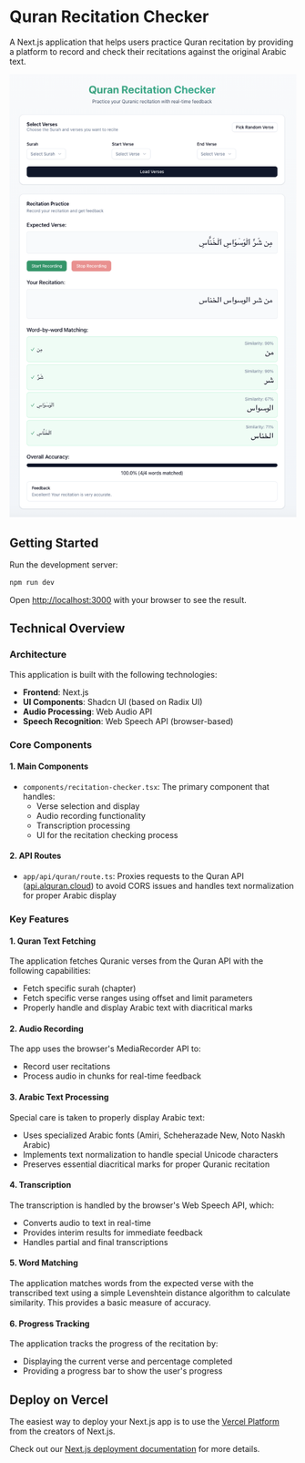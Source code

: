 # Quran Recitation Checker

A Next.js application that helps users practice Quran recitation by providing a platform to record and check their recitations against the original Arabic text.

![screenshot](docs/screenshot.png)

## Getting Started

Run the development server:

```bash
npm run dev
```

Open [http://localhost:3000](http://localhost:3000) with your browser to see the result.

## Technical Overview

### Architecture

This application is built with the following technologies:

- **Frontend**: Next.js
- **UI Components**: Shadcn UI (based on Radix UI)
- **Audio Processing**: Web Audio API
- **Speech Recognition**: Web Speech API (browser-based)

### Core Components

#### 1. Main Components

- `components/recitation-checker.tsx`: The primary component that handles:
  - Verse selection and display
  - Audio recording functionality
  - Transcription processing
  - UI for the recitation checking process

#### 2. API Routes

- `app/api/quran/route.ts`: Proxies requests to the Quran API ([api.alquran.cloud](https://alquran.cloud/api)) to avoid CORS issues and handles text normalization for proper Arabic display

### Key Features

#### 1. Quran Text Fetching

The application fetches Quranic verses from the Quran API with the following capabilities:
- Fetch specific surah (chapter)
- Fetch specific verse ranges using offset and limit parameters
- Properly handle and display Arabic text with diacritical marks

#### 2. Audio Recording

The app uses the browser's MediaRecorder API to:
- Record user recitations
- Process audio in chunks for real-time feedback

#### 3. Arabic Text Processing

Special care is taken to properly display Arabic text:
- Uses specialized Arabic fonts (Amiri, Scheherazade New, Noto Naskh Arabic)
- Implements text normalization to handle special Unicode characters
- Preserves essential diacritical marks for proper Quranic recitation

#### 4. Transcription

The transcription is handled by the browser's Web Speech API, which:
- Converts audio to text in real-time
- Provides interim results for immediate feedback
- Handles partial and final transcriptions

#### 5. Word Matching

The application matches words from the expected verse with the transcribed text using a simple Levenshtein distance algorithm to calculate similarity. This provides a basic measure of accuracy.

#### 6. Progress Tracking

The application tracks the progress of the recitation by:
- Displaying the current verse and percentage completed
- Providing a progress bar to show the user's progress

## Deploy on Vercel

The easiest way to deploy your Next.js app is to use the [Vercel Platform](https://vercel.com/new?utm_medium=default-template&filter=next.js&utm_source=create-next-app&utm_campaign=create-next-app-readme) from the creators of Next.js.

Check out our [Next.js deployment documentation](https://nextjs.org/docs/app/building-your-application/deploying) for more details.

